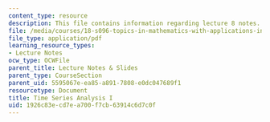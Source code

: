 ```yaml
---
content_type: resource
description: This file contains information regarding lecture 8 notes.
file: /media/courses/18-s096-topics-in-mathematics-with-applications-in-finance-fall-2013/1926c83ecd7ea700f7cb63914c6d7c0f_MIT18_S096F13_lecnote8.pdf
file_type: application/pdf
learning_resource_types:
- Lecture Notes
ocw_type: OCWFile
parent_title: Lecture Notes & Slides
parent_type: CourseSection
parent_uid: 5595067e-ea85-a891-7808-e0dc047689f1
resourcetype: Document
title: Time Series Analysis I
uid: 1926c83e-cd7e-a700-f7cb-63914c6d7c0f
---
```

